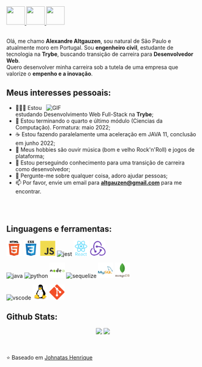 <a href="https://github.com/altgauzen" target="_blank">
  <img src="https://cdn.iconscout.com/icon/free/png-256/github-108-438008.png" width="48px" height="48px">
</a> 
<a href="https://www.instagram.com/alexandre_altgauzen/" target="_blank">
  <img src="https://cdn.icon-icons.com/icons2/1211/PNG/512/1491579602-yumminkysocialmedia36_83067.png" width="48px" height="48px">
</a> 
<a href="https://www.linkedin.com/in/altgauzen/" target="_blank">
  <img src="https://i.ibb.co/Kx2GSrT/linkedin.png" width="48px" height="48px">
</a>

<br />
<br />

Olá, me chamo **Alexandre Altgauzen**, sou natural de São Paulo e atualmente moro em Portugal. Sou **engenheiro civil**, estudante de tecnologia na  **Trybe**, buscando transição de carreira para **Desenvolvedor Web**.
<br />
Quero desenvolver minha carreira sob a tutela de uma empresa que valorize o **empenho e a inovação**.

## Meus interesses pessoais:

  <img align="right" alt="GIF" src="https://i.pinimg.com/originals/e4/26/70/e426702edf874b181aced1e2fa5c6cde.gif" width="400px" />

- 👨🏽‍💻 Estou estudando Desenvolvimento Web Full-Stack na **Trybe**;
- 🌱 Estou terminando o quarto e último módulo (Ciencias da Computação). Formatura: maio 2022;
- ☕️ Estou fazendo paralelamente uma aceleração em JAVA 11, conclusão em junho 2022;
- 🤔 Meus hobbies são ouvir música (bom e velho Rock'n'Roll) e jogos de plataforma;
- 💼 Estou perseguindo conhecimento para uma transição de carreira como desenvolvedor;
- 💬 Pergunte-me sobre qualquer coisa, adoro ajudar pessoas;
- 📫 Por favor, envie um email para **altgauzen@gmail.com** para me encontrar.

<br />
<br />

## Linguagens e ferramentas:

<p align="left">
  <img src="https://raw.githubusercontent.com/devicons/devicon/master/icons/html5/html5-original-wordmark.svg" alt="html5" width="40" height="40"/> 
  <img src="https://raw.githubusercontent.com/devicons/devicon/master/icons/css3/css3-original-wordmark.svg" alt="css3" width="40" height="40"/> 
  <img src="https://raw.githubusercontent.com/devicons/devicon/master/icons/javascript/javascript-original.svg" alt="javascript" width="40" height="40"/> 
  <img src="https://www.learnstorybook.com/intro-to-storybook/logo-jest.png" alt="jest" width="40" height="40" />
  <img src="https://raw.githubusercontent.com/devicons/devicon/master/icons/react/react-original-wordmark.svg" alt="react" width="40" height="40"/> 
  <img src="https://raw.githubusercontent.com/devicons/devicon/master/icons/redux/redux-original.svg" alt="redux" width="40" height="40"/>
</p>

<p>
  <img src="https://cdn.jsdelivr.net/gh/devicons/devicon/icons/java/java-original-wordmark.svg" alt="java" width="40" height="40"/>
  <img src="https://cdn.jsdelivr.net/gh/devicons/devicon/icons/python/python-original-wordmark.svg" alt="python" width="40" height="40"/>        
  <img src="https://raw.githubusercontent.com/devicons/devicon/master/icons/nodejs/nodejs-original-wordmark.svg" alt="nodejs" width="40" height="40"/>
  <img src="https://cdn.jsdelivr.net/gh/devicons/devicon/icons/sequelize/sequelize-original-wordmark.svg" alt="sequelize" width="40" height="40"/>        
  <img src="https://raw.githubusercontent.com/devicons/devicon/master/icons/mysql/mysql-original-wordmark.svg" alt="mysql" width="40" height="40"/> 
  <img src="https://raw.githubusercontent.com/devicons/devicon/master/icons/mongodb/mongodb-original-wordmark.svg" alt="mongodb" width="40" height="40"/> 
</p>

<p>
  <img src="https://cdn.jsdelivr.net/gh/devicons/devicon/icons/visualstudio/visualstudio-plain-wordmark.svg" alt="vscode" width="40" height="40"/>        
  <img src="https://raw.githubusercontent.com/devicons/devicon/master/icons/linux/linux-original.svg" alt="linux" width="40" height="40" />
  <img src="https://raw.githubusercontent.com/devicons/devicon/master/icons/git/git-original.svg" alt="git" width="40" height="40"/>
  
</p>

## Github Stats:

<div align="center">
  <img height="155px" src="https://github-readme-stats.vercel.app/api?username=altgauzen&show_icons=true&theme=radical&include_all_commits=true"/>
  <img height="155px" src="https://github-readme-stats.vercel.app/api/top-langs/?username=altgauzen&layout=compact&langs_count=7&theme=radical"/>
</div>

<br />
<br />

⭐️ Baseado em [Johnatas Henrique](https://github.com/johnatas-henrique)
